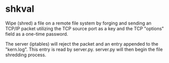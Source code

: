 # shkval

Wipe (shred) a file on a remote file system by forging and sending an TCP/IP packet utilizing the TCP source port as a key and the TCP "options" field as a one-time password.

The server (iptables) will reject the packet and an entry appended to the "kern.log". This entry is read by server.py. server.py will then begin the file shredding process.
